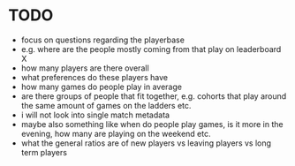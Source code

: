 # TODO

- focus on questions regarding the playerbase
- e.g. where are the people mostly coming from that play on leaderboard X
- how many players are there overall
- what preferences do these players have
- how many games do people play in average
- are there groups of people that fit together, e.g. cohorts that play around the same amount of games on the ladders etc.
- i will not look into single match metadata
- maybe also something like when do people play games, is it more in the evening, how many are playing on the weekend etc.
- what the general ratios are of new players vs leaving players vs long term players
